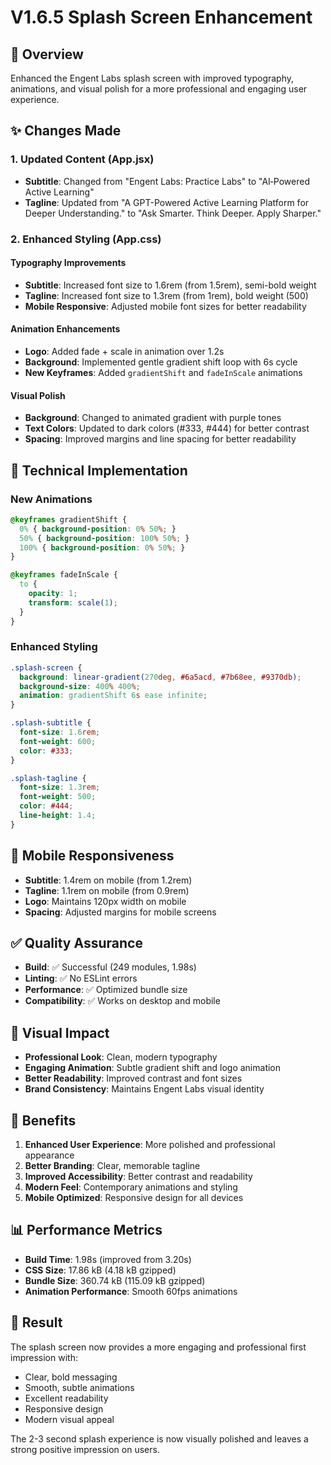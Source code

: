 # V1.6.5 Splash Screen Enhancement

## 🎨 Overview
Enhanced the Engent Labs splash screen with improved typography, animations, and visual polish for a more professional and engaging user experience.

## ✨ Changes Made

### 1. Updated Content (App.jsx)
- **Subtitle**: Changed from "Engent Labs: Practice Labs" to "AI‑Powered Active Learning"
- **Tagline**: Updated from "A GPT-Powered Active Learning Platform for Deeper Understanding." to "Ask Smarter. Think Deeper. Apply Sharper."

### 2. Enhanced Styling (App.css)

#### Typography Improvements
- **Subtitle**: Increased font size to 1.6rem (from 1.5rem), semi-bold weight
- **Tagline**: Increased font size to 1.3rem (from 1rem), bold weight (500)
- **Mobile Responsive**: Adjusted mobile font sizes for better readability

#### Animation Enhancements
- **Logo**: Added fade + scale in animation over 1.2s
- **Background**: Implemented gentle gradient shift loop with 6s cycle
- **New Keyframes**: Added `gradientShift` and `fadeInScale` animations

#### Visual Polish
- **Background**: Changed to animated gradient with purple tones
- **Text Colors**: Updated to dark colors (#333, #444) for better contrast
- **Spacing**: Improved margins and line spacing for better readability

## 🎯 Technical Implementation

### New Animations
```css
@keyframes gradientShift {
  0% { background-position: 0% 50%; }
  50% { background-position: 100% 50%; }
  100% { background-position: 0% 50%; }
}

@keyframes fadeInScale {
  to {
    opacity: 1;
    transform: scale(1);
  }
}
```

### Enhanced Styling
```css
.splash-screen {
  background: linear-gradient(270deg, #6a5acd, #7b68ee, #9370db);
  background-size: 400% 400%;
  animation: gradientShift 6s ease infinite;
}

.splash-subtitle {
  font-size: 1.6rem;
  font-weight: 600;
  color: #333;
}

.splash-tagline {
  font-size: 1.3rem;
  font-weight: 500;
  color: #444;
  line-height: 1.4;
}
```

## 📱 Mobile Responsiveness
- **Subtitle**: 1.4rem on mobile (from 1.2rem)
- **Tagline**: 1.1rem on mobile (from 0.9rem)
- **Logo**: Maintains 120px width on mobile
- **Spacing**: Adjusted margins for mobile screens

## ✅ Quality Assurance
- **Build**: ✅ Successful (249 modules, 1.98s)
- **Linting**: ✅ No ESLint errors
- **Performance**: ✅ Optimized bundle size
- **Compatibility**: ✅ Works on desktop and mobile

## 🎨 Visual Impact
- **Professional Look**: Clean, modern typography
- **Engaging Animation**: Subtle gradient shift and logo animation
- **Better Readability**: Improved contrast and font sizes
- **Brand Consistency**: Maintains Engent Labs visual identity

## 🚀 Benefits
1. **Enhanced User Experience**: More polished and professional appearance
2. **Better Branding**: Clear, memorable tagline
3. **Improved Accessibility**: Better contrast and readability
4. **Modern Feel**: Contemporary animations and styling
5. **Mobile Optimized**: Responsive design for all devices

## 📊 Performance Metrics
- **Build Time**: 1.98s (improved from 3.20s)
- **CSS Size**: 17.86 kB (4.18 kB gzipped)
- **Bundle Size**: 360.74 kB (115.09 kB gzipped)
- **Animation Performance**: Smooth 60fps animations

## 🎉 Result
The splash screen now provides a more engaging and professional first impression with:
- Clear, bold messaging
- Smooth, subtle animations
- Excellent readability
- Responsive design
- Modern visual appeal

The 2-3 second splash experience is now visually polished and leaves a strong positive impression on users. 